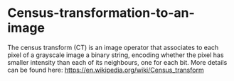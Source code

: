 # Census-transformation-to-an-image
The census transform (CT) is an image operator that associates to each pixel of a grayscale image a binary string, encoding whether the pixel has smaller intensity than each of its neighbours, one for each bit. More details can be found here: https://en.wikipedia.org/wiki/Census_transform
